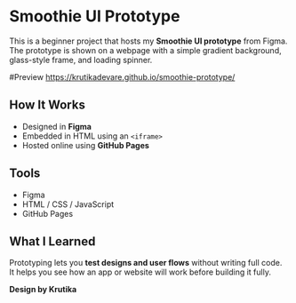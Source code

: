 # Smoothie UI Prototype

This is a beginner project that hosts my **Smoothie UI prototype** from Figma.  
The prototype is shown on a webpage with a simple gradient background, glass-style frame, and loading spinner.

#Preview
https://krutikadevare.github.io/smoothie-prototype/

## How It Works
- Designed in **Figma**  
- Embedded in HTML using an `<iframe>`  
- Hosted online using **GitHub Pages**

## Tools
- Figma  
- HTML / CSS / JavaScript  
- GitHub Pages

## What I Learned
Prototyping lets you **test designs and user flows** without writing full code.  
It helps you see how an app or website will work before building it fully.

**Design by Krutika**
